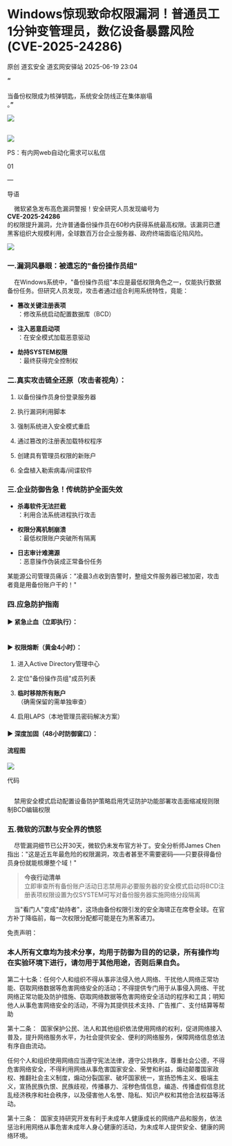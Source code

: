 #  Windows惊现致命权限漏洞！普通员工1分钟变管理员，数亿设备暴露风险(CVE-2025-24286)  
原创 道玄安全  道玄网安驿站   2025-06-19 23:04  
  
**“**  
   
当备份权限成为核弹钥匙，系统安全防线正在集体崩塌  
。**”**  
  
![](https://mmbiz.qpic.cn/sz_mmbiz_png/L369x9IF3yPA9bic9zzTydWv4XTTHH2NAiamMp8Kxsh4s2lukPuyuwnia3NiaHkiaU8a3JGFhLvNnYvtLvHTFAd91Rw/640?wx_fmt=png&from=appmsg "")  
  
      
![](https://mmbiz.qpic.cn/sz_mmbiz_png/L369x9IF3yPMwVHx9iaPDKDhBJiajRW2DIdq0Wxe7JcpgKDia3zMfgicaaD6Auwn6Q3GGm2vI0eNh1Qic6OUhHMjE7g/640?wx_fmt=png&from=appmsg "")  
  
  
  
PS：有内网web自动化需求可以私信  
  
  
  
  
01  
  
—  
  
  
  
导语  
  
  
    微软紧急发布高危漏洞警报！安全研究人员发现编号为  
**CVE-2025-24286**  
的权限提升漏洞，允许普通备份操作员在60秒内获得系统最高权限。该漏洞已遭黑客组织大规模利用，全球数百万台企业服务器、政府终端面临沦陷风险。  
  
![](https://mmbiz.qpic.cn/sz_mmbiz_png/L369x9IF3yOKWvjXzpysKsbzR2XkfVMZsoXTGN0M8Ntj3ZEgIQhiauP2hR3t2fKLibIoneibkbW4PLouzrKtOvn7Q/640?wx_fmt=png&from=appmsg "")  
### 一.漏洞风暴眼：被遗忘的"备份操作员组"  
  
    在Windows系统中，"备份操作员组"本应是最低权限角色之一，仅能执行数据备份任务。但研究人员发现，攻击者通过组合利用系统特性，竟能：  
- **篡改关键注册表项**  
：修改系统启动配置数据库（BCD）  
  
- **注入恶意启动项**  
：在安全模式加载恶意驱动  
  
- **劫持SYSTEM权限**  
：最终获得完全控制权  
  
### 二.真实攻击链全还原（攻击者视角）：  
1. 以备份操作员身份登录服务器  
  
1. 执行漏洞利用脚本  
  
1. 强制系统进入安全模式重启  
  
1. 通过篡改的注册表加载特权程序  
  
1. 创建具有管理员权限的新账户  
  
1. 全盘植入勒索病毒/间谍软件  
  
### 三.企业防御告急！传统防护全面失效  
- **杀毒软件无法拦截**  
：利用合法系统进程执行攻击  
  
- **权限分离机制崩溃**  
：最低权限账户突破所有隔离  
  
- **日志审计难溯源**  
：恶意操作伪装成正常备份任务  
  
某能源公司管理员痛诉："凌晨3点收到告警时，整组文件服务器已被加密，攻击者竟是用备份账户干的！"  
  
### 四.应急防护指南  
#### ▶ 紧急止血（立即执行）：  
```
```  
#### ▶ 权限熔断（黄金4小时）：  
1. 进入Active Directory管理中心  
  
1. 定位"备份操作员组"成员列表  
  
1. **临时移除所有账户**  
（确需保留的需单独审查）  
  
1. 启用LAPS（本地管理员密码解决方案）  
  
#### ▶ 深度加固（48小时防御窗口）：  
#### 流程图  
  
![](https://mmbiz.qpic.cn/sz_mmbiz_png/L369x9IF3yOKWvjXzpysKsbzR2XkfVMZJKUUqvkxqxUtmtHicCHXbpL5cqebWglNpPLGzoaHicsfk6NgeaV0icEdg/640?wx_fmt=png&from=appmsg "")  
  
代码  
```
```  
  
    禁用安全模式启动配置设备防护策略启用凭证防护功能部署攻击面缩减规则限制BCD编辑权限  
### 五.微软的沉默与安全界的愤怒  
  
    尽管漏洞细节已公开30天，微软仍未发布官方补丁。安全分析师James Chen指出："这是近五年最危险的权限漏洞，攻击者甚至不需要密码——只要获得备份员身份就能核爆整个域！"  
> **今夜行动清单**  
> 立即审查所有备份账户活动日志禁用非必要服务器的安全模式启动将BCD注册表项权限设置为仅SYSTEM可写对备份服务器实施网络分段隔离  
  
  
    当"看门人"变成"劫持者"，这场由备份权限引发的安全海啸正在席卷全球。在官方补丁降临前，每一次权限分配都可能是在为黑客递刀。  
  
免责声明：  
### 本人所有文章均为技术分享，均用于防御为目的的记录，所有操作均在实验环境下进行，请勿用于其他用途，否则后果自负。  
  
第二十七条：任何个人和组织不得从事非法侵入他人网络、干扰他人网络正常功能、窃取网络数据等危害网络安全的活动；不得提供专门用于从事侵入网络、干扰网络正常功能及防护措施、窃取网络数据等危害网络安全活动的程序和工具；明知他人从事危害网络安全的活动，不得为其提供技术支持、广告推广、支付结算等帮助  
  
第十二条：  国家保护公民、法人和其他组织依法使用网络的权利，促进网络接入普及，提升网络服务水平，为社会提供安全、便利的网络服务，保障网络信息依法有序自由流动。  
  
任何个人和组织使用网络应当遵守宪法法律，遵守公共秩序，尊重社会公德，不得危害网络安全，不得利用网络从事危害国家安全、荣誉和利益，煽动颠覆国家政权、推翻社会主义制度，煽动分裂国家、破坏国家统一，宣扬恐怖主义、极端主义，宣扬民族仇恨、民族歧视，传播暴力、淫秽色情信息，编造、传播虚假信息扰乱经济秩序和社会秩序，以及侵害他人名誉、隐私、知识产权和其他合法权益等活动。  
  
第十三条：  国家支持研究开发有利于未成年人健康成长的网络产品和服务，依法惩治利用网络从事危害未成年人身心健康的活动，为未成年人提供安全、健康的网络环境。  
  
  
  
  
  
